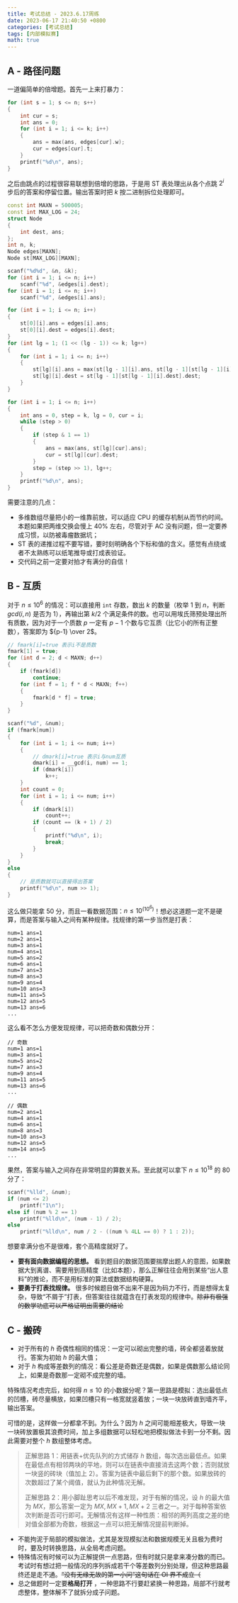 ```yaml
---
title: 考试总结 - 2023.6.17周练
date: 2023-06-17 21:40:50 +0800
categories: [考试总结]
tags: [内部模拟赛]
math: true
---
```


## A - 路径问题

一道偏简单的倍增题。首先一上来打暴力：

```c++
for (int s = 1; s <= n; s++)
{
    int cur = s;
    int ans = 0;
    for (int i = 1; i <= k; i++)
    {
        ans = max(ans, edges[cur].w);
        cur = edges[cur].t;
    }
    printf("%d\n", ans);
}
```

之后由跳点的过程很容易联想到倍增的思路，于是用 ST 表处理出从各个点跳 $2^i$ 步后的答案和停留位置。输出答案时把 $k$ 按二进制拆位处理即可。

```c++
const int MAXN = 500005;
const int MAX_LOG = 24;
struct Node
{
    int dest, ans;
};
int n, k;
Node edges[MAXN];
Node st[MAX_LOG][MAXN];

scanf("%d%d", &n, &k);
for (int i = 1; i <= n; i++)
    scanf("%d", &edges[i].dest);
for (int i = 1; i <= n; i++)
    scanf("%d", &edges[i].ans);

for (int i = 1; i <= n; i++)
{
    st[0][i].ans = edges[i].ans;
    st[0][i].dest = edges[i].dest;
}
for (int lg = 1; (1 << (lg - 1)) <= k; lg++)
{
    for (int i = 1; i <= n; i++)
    {
        st[lg][i].ans = max(st[lg - 1][i].ans, st[lg - 1][st[lg - 1][i].dest].ans);
        st[lg][i].dest = st[lg - 1][st[lg - 1][i].dest].dest;
    }
}

for (int i = 1; i <= n; i++)
{
    int ans = 0, step = k, lg = 0, cur = i;
    while (step > 0)
    {
        if (step & 1 == 1)
        {
            ans = max(ans, st[lg][cur].ans);
            cur = st[lg][cur].dest;
        }
        step = (step >> 1), lg++;
    }
    printf("%d\n", ans);
}
```

需要注意的几点：

- 多维数组尽量把小的一维靠前放，可以适应 CPU 的缓存机制从而节约时间。本题如果把两维交换会慢上 40% 左右，尽管对于 AC 没有问题，但一定要养成习惯，以防被毒瘤数据坑；
- ST 表的递推过程不要写错，要时刻明确各个下标和值的含义。感觉有点绕或者不太熟练可以纸笔推导或打成表验证。
- 交代码之前一定要对拍才有满分的自信！

## B - 互质

对于 $n \leq 10^{6}$ 的情况：可以直接用 `int` 存数，数出 $k$ 的数量（枚举 $1$ 到 $n$，判断 $gcd(i,n)$ 是否为 $1$），再输出第 $k/2$ 个满足条件的数。也可以用埃氏筛预处理出所有质数，因为对于一个质数 $p$ 一定有 $p-1$ 个数与它互质（比它小的所有正整数），答案即为 ${p-1} \over 2$。

```c++
// fmark[i]=true 表示i不是质数
fmark[1] = true;
for (int d = 2; d < MAXN; d++)
{
    if (fmark[d])
        continue;
    for (int f = 1; f * d < MAXN; f++)
    {
        fmark[d * f] = true;
    }
}

scanf("%d", &num);
if (fmark[num])
{
    for (int i = 1; i <= num; i++)
    {
        // dmark[i]=true 表示i与num互质
        dmark[i] = __gcd(i, num) == 1;
        if (dmark[i])
            k++;
    }
    int count = 0;
    for (int i = 1; i <= num; i++)
    {
        if (dmark[i])
            count++;
        if (count == (k + 1) / 2)
        {
            printf("%d\n", i);
            break;
        }
    }
}
else
{
    // 是质数就可以直接得出答案
    printf("%d\n", num >> 1);
}
```

这么做只能拿 $50$ 分，而且一看数据范围：$n \leq 10^{(10^6)}$！想必这道题一定不是硬算，而是答案与输入之间有某种规律。找规律的第一步当然是打表：

```
num=1 ans=1
num=2 ans=1
num=3 ans=1
num=4 ans=1
num=5 ans=2
num=6 ans=1
num=7 ans=3
num=8 ans=3
num=9 ans=4
num=10 ans=3
num=11 ans=5
num=12 ans=5
num=13 ans=6
...
```

这么看不怎么方便发现规律，可以把奇数和偶数分开：

```
// 奇数
num=1 ans=1
num=3 ans=1
num=5 ans=2
num=7 ans=3
num=9 ans=4
num=11 ans=5
num=13 ans=6
...

// 偶数
num=2 ans=1
num=4 ans=1
num=6 ans=1
num=8 ans=3
num=10 ans=3
num=12 ans=5
num=14 ans=5
...
```

果然，答案与输入之间存在非常明显的算数关系。至此就可以拿下 $n \leq 10^{18}$ 的 80 分了：

```c++
scanf("%lld", &num);
if (num <= 2)
    printf("1\n");
else if (num % 2 == 1)
    printf("%lld\n", (num - 1) / 2);
else
    printf("%lld\n", num / 2 - ((num % 4LL == 0) ? 1 : 2));
```

想要拿满分也不是很难，套个高精度就好了。

- **要有面向数据编程的思想。** 看到题目的数据范围要揣摩出题人的意图，如果数据大到离谱、需要用到高精度（比如本题），那么正解往往会用到某些“出人意料”的推论，而不是用标准的算法或数据结构硬算。
- **要勇于打表找规律。** 很多时候题目做不出来不是因为码力不行，而是想得太复杂，导致“不屑于”打表，但答案往往就蕴含在打表发现的规律中。~~除非有极强的数学功底可以严格证明出需要的结论~~

## C - 搬砖

- 对于所有的 $h$ 奇偶性相同的情况：一定可以砌出完整的墙，砖全都竖着放就行。答案为初始 $h$ 的最大值；
- 对于 $h$ 构成等差数列的情况：看公差是奇数还是偶数，如果是偶数那么结论同上，如果是奇数那一定砌不成完整的墙。

特殊情况考虑完后，如何得 $n \leq 10$ 的小数据分呢？第一思路是模拟：选出最低点的凹槽，砖尽量横放，如果凹槽只有一格宽就竖着放；一块一块放砖直到墙齐平，输出答案。

可惜的是，这样做一分都拿不到。为什么？因为 $h$ 之间可能相差极大，导致一块一块砖放置极其浪费时间，加上多组数据可以轻松地把模拟做法卡到一分不剩。因此需要对整个 $h$ 数组整体考虑。

> 正解思路 1：用链表+优先队列的方式储存 $h$ 数组，每次选出最低点。如果在最低点有相邻两块的平地，则可以在链表中直接消去这两个数；否则就放一块竖的砖块（值加上 $2$）。答案为链表中最后剩下的那个数。如果放砖的次数超过了某个阈值，就认为此种情况无解。
>
> 正解思路 2：用小脚趾思考以后不难发现，对于有解的情况，设 $h$ 的最大值为 $MX$，那么答案一定为 $MX,MX+1,MX+2$ 三者之一。对于每种答案依次判断是否可行即可。无解情况有这样一种性质：相邻的两列高度之差的绝对值全部都为奇数，根据这一点可以把无解情况提前判断掉。

- 不能拘泥于局部的模拟做法，尤其是发现模拟法和数据规模无关且极为费时时，要及时转换思路，从全局考虑问题。
- 特殊情况有时候可以为正解提供一点思路，但有时就只是拿来凑分数的而已。考试时有想过把一般情况的序列拆成若干个等差数列分别处理，但这种思路最终还是走不通。~~“没有无缘无故的第一小问”这句话在 OI 界不成立（~~
- 总之做题时一定要**格局打开** ，一种思路不行要赶紧换一种思路，局部不行就考虑整体，整体解不了就拆分成子问题。
